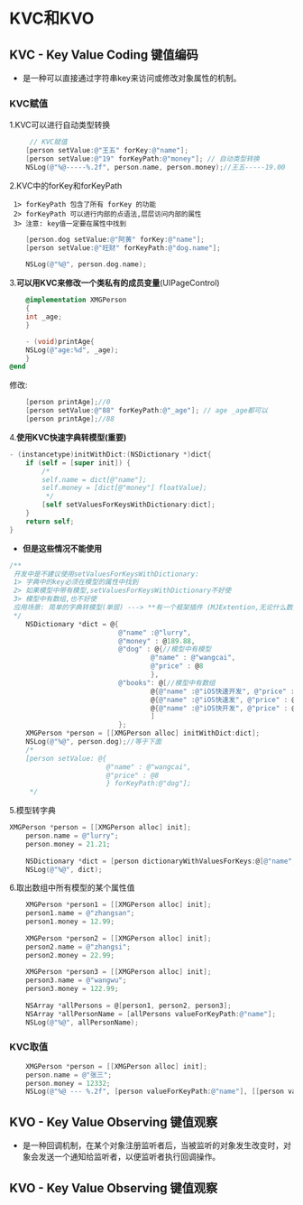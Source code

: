 # KVC和KVO

## KVC - Key Value Coding 键值编码
* 是一种可以直接通过字符串key来访问或修改对象属性的机制。

### KVC赋值

1.KVC可以进行自动类型转换
```objectivec
     // KVC赋值
    [person setValue:@"王五" forKey:@"name"];
    [person setValue:@"19" forKeyPath:@"money"]; // 自动类型转换
    NSLog(@"%@-----%.2f", person.name, person.money);//王五-----19.00
```

2.KVC中的forKey和forKeyPath

     1> forKeyPath 包含了所有 forKey 的功能
     2> forKeyPath 可以进行内部的点语法,层层访问内部的属性
     3> 注意: key值一定要在属性中找到
     
```objectivec
    [person.dog setValue:@"阿黄" forKey:@"name"];
    [person setValue:@"旺财" forKeyPath:@"dog.name"];
    
    NSLog(@"%@", person.dog.name);
```

3.**可以用KVC来修改一个类私有的成员变量**(UIPageControl)

```objectivec
    @implementation XMGPerson
    {
    int _age;
    }

    - (void)printAge{
    NSLog(@"age:%d", _age);
    }
@end
```
修改:
```objectivec
    [person printAge];//0
    [person setValue:@"88" forKeyPath:@"_age"]; // age _age都可以
    [person printAge];//88
```
4.**使用KVC快速字典转模型(重要)**

```objectivec
- (instancetype)initWithDict:(NSDictionary *)dict{
    if (self = [super init]) {
        /*
        self.name = dict[@"name"];
        self.money = [dict[@"money"] floatValue];
         */
        [self setValuesForKeysWithDictionary:dict];
    }
    return self;
}
```

* **但是这些情况不能使用**

```objectivec
/**
 开发中是不建议使用setValuesForKeysWithDictionary:
 1> 字典中的key必须在模型的属性中找到
 2> 如果模型中带有模型,setValuesForKeysWithDictionary不好使
 3> 模型中有数组,也不好使
 应用场景: 简单的字典转模型(单层) ---> **有一个框架插件 (MJExtention,无论什么数据都可以转)**
 */
    NSDictionary *dict = @{
                           @"name" :@"lurry",
                           @"money" : @189.88,
                           @"dog" : @{//模型中有模型
                                   @"name" : @"wangcai",
                                   @"price" : @8
                                   },
                           @"books": @[//模型中有数组
                                   @{@"name" :@"iOS快速开发", @"price" : @1999},
                                   @{@"name" :@"iOS快速发", @"price" : @199},
                                   @{@"name" :@"iOS快开发", @"price" : @99}
                                   ]
                           };
    XMGPerson *person = [[XMGPerson alloc] initWithDict:dict];
    NSLog(@"%@", person.dog);//等于下面
    /*
    [person setValue: @{
                        @"name" : @"wangcai",
                        @"price" : @8
                        } forKeyPath:@"dog"];
     */
```

5.模型转字典

```objectivec     
XMGPerson *person = [[XMGPerson alloc] init];
    person.name = @"lurry";
    person.money = 21.21;
    
    NSDictionary *dict = [person dictionaryWithValuesForKeys:@[@"name", @"money"]];
    NSLog(@"%@", dict);
```
6.取出数组中所有模型的某个属性值
```objectivec
    XMGPerson *person1 = [[XMGPerson alloc] init];
    person1.name = @"zhangsan";
    person1.money = 12.99;
        
    XMGPerson *person2 = [[XMGPerson alloc] init];
    person2.name = @"zhangsi";
    person2.money = 22.99;
        
    XMGPerson *person3 = [[XMGPerson alloc] init];
    person3.name = @"wangwu";
    person3.money = 122.99;
        
    NSArray *allPersons = @[person1, person2, person3];
    NSArray *allPersonName = [allPersons valueForKeyPath:@"name"];
    NSLog(@"%@", allPersonName);
```
### KVC取值
```objectivec
    XMGPerson *person = [[XMGPerson alloc] init];
    person.name = @"张三";
    person.money = 12332;
    NSLog(@"%@ --- %.2f", [person valueForKeyPath:@"name"], [[person valueForKey:@"money"] floatValue]);
```
## KVO - Key Value Observing 键值观察

* 是一种回调机制，在某个对象注册监听者后，当被监听的对象发生改变时，对象会发送一个通知给监听者，以便监听者执行回调操作。

## KVO - Key Value Observing 键值观察